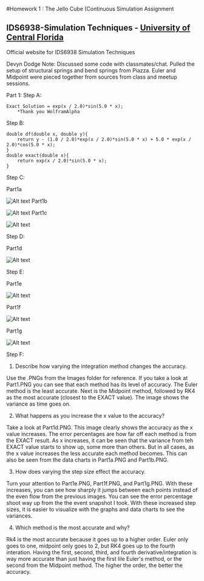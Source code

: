 #Homework 1 : The Jello Cube (Continuous Simulation Assignment
## IDS6938-Simulation Techniques - [University of Central Florida](http://www.ist.ucf.edu/grad/)
Official website for IDS6938 Simulation Techniques

Devyn Dodge
Note: Discussed some code with classmates/chat.
Pulled the setup of structural springs and bend springs from Piazza.
Euler and Midpoint were pieced together from sources from class and meetup sessions. 

Part 1:
Step A:

	Exact Solution = exp(x / 2.0)*sin(5.0 * x);
		*Thank you WolframAlpha

Step B:

	double df(double x, double y){
		return y - (1.0 / 2.0)*exp(x / 2.0)*sin(5.0 * x) + 5.0 * exp(x / 2.0)*cos(5.0 * x);
	}
	double exact(double x){
		return exp(x / 2.0)*sin(5.0 * x);
	}

Step C:

Part1a 

![Alt text](https://github.com/Dmcdodge1/IDS6938-SimulationTechniques-1/blob/master/Homework1/images/Part1a.PNG)
Part1b 

![Alt text](https://github.com/Dmcdodge1/IDS6938-SimulationTechniques-1/blob/master/Homework1/images/Part1b.PNG)
Part1c 

![Alt text](https://github.com/Dmcdodge1/IDS6938-SimulationTechniques-1/blob/master/Homework1/images/Part1c.PNG)

Step D:

Part1d 

![Alt text](https://github.com/Dmcdodge1/IDS6938-SimulationTechniques-1/blob/master/Homework1/images/Part1d.PNG)

Step E:

Part1e 

![Alt text](https://github.com/Dmcdodge1/IDS6938-SimulationTechniques-1/blob/master/Homework1/images/Part1e.PNG)

Part1f 

![Alt text](https://github.com/Dmcdodge1/IDS6938-SimulationTechniques-1/blob/master/Homework1/images/Part1f.PNG)

Part1g
 
![Alt text](https://github.com/Dmcdodge1/IDS6938-SimulationTechniques-1/blob/master/Homework1/images/Part1g.PNG)

Step F:

1) Describe how varying the integration method changes the accuracy.

Use the .PNGs from the Images folder for reference. If you take a look at Part1.PNG you can see that each method has its level of accuracy. The Euler method is the least accurate. Next is the Midpoint method, followed by RK4 as the most accurate (closest to the EXACT value). 
The image shows the variance as time goes on.  

2) What happens as you increase the x value to the accuracy?

Take a look at Part1d.PNG. This image clearly shows the accuracy as the x value increases. The error percentages are how far off each method is from the EXACT result. 
As x increases, it can be seen that the variance from teh EXACT value starts to show up, some more than others. But in all cases, as the x value increases the less accurate each method becomes. This can also be seen from the data charts in Part1a.PNG and Part1b.PNG. 

3) How does varying the step size effect the accuracy.

Turn your attention to Part1e.PNG, Part1f.PNG, and Part1g.PNG. With these increases, you can see how sharply it jumps between each points instead of the even flow from the previous images. 
You can see the error percentage shoot way up from the the event snapshot I took. With these increased step sizes, it is easier to visualize with the graphs and data charts to see the variances.  

4) Which method is the most accurate and why?

Rk4 is the most accurate because it goes up to a higher order. Euler only goes to one, midpoint only goes to 2, but RK4 goes up to the fourth interation. 
Having the first, second, third, and fourth derivative/integration is way more accurate than just having the first lile Euler's method, or the second from the Midpoint method. The higher the order, the better the accuracy.  

